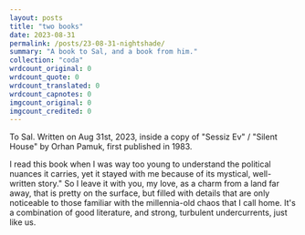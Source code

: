 ```yaml
---
layout: posts
title: "two books"
date: 2023-08-31
permalink: /posts/23-08-31-nightshade/
summary: "A book to Sal, and a book from him."
collection: "coda"
wrdcount_original: 0
wrdcount_quote: 0
wrdcount_translated: 0
wrdcount_capnotes: 0
imgcount_original: 0
imgcount_credited: 0
---
```

<span class="text-body-credit">To Sal. Written on Aug 31st, 2023, inside a copy of "Sessiz Ev" / "Silent House" by Orhan Pamuk, first published in 1983.</span>

<div class="left-line">
<span class="text-body-quote">I read this book when I was way too young to understand the political nuances it carries, yet it stayed with me because of its mystical, well-written story."</span> So I leave it with you, my love, as a charm from a land far away, that is pretty on the surface, but filled with details that are only noticeable to those familiar with the millennia-old chaos that I call home. It's a combination of good literature, and strong, turbulent undercurrents, just like us.
</div>
